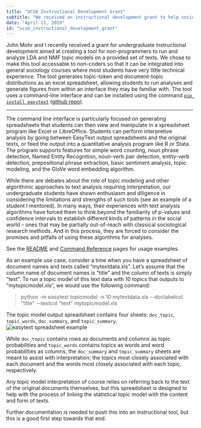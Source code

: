 ```yaml
---
title: "UCSB Instructional Development Grant"
subtitle: "We received an instructional development grant to help sociology students learn computational methods."
date: "April 11, 2019"
id: "ucsb_instructional_development_grant"
---
```




John Mohr and I recently received a grant for undergraduate instructional development aimed at creating a tool for non-programmers to run and analyze LDA and NMF topic models on a provided set of texts. We chose to make this tool accessable to non-coders so that it can be integrated into general sociology courses where most students have very little technical experience. The tool generates topic-token and document-topic distributions as an excel spreadsheet, allowing students to run analyses and generate figures from within an interface they may be familiar with. The tool uses a command-line interface and can be installed using the command [`pip install easytext`](https://pypi.org/project/easytext/) ([github repo](https://github.com/devincornell/easytext)).

---


The command line interface is particularly focused on generating spreadsheets that students can then view and manipulate in a spreadsheet program like Excel or LibreOffice. Students can perform interpretive analysis by going between EasyText output spreadsheets and the original texts, or feed the output into a quantitative analysis program like R or Stata. The program supports features for simple word counting, noun phrase detection, Named Entity Recognition, noun-verb pair detection, entity-verb detection, prepositional phrase extraction, basic sentiment analysis, topic modeling, and the GloVe word embedding algorithm.

While there are debates about the role of topic modeling and other algorithmic approaches to text analysis requiring interpretation, our undergraduate students have shown enthusiasm and diligence in considering the limitations and strengths of such tools (see an example of a student I mentored). In many ways, their experiences with text analysis algorithms have forced them to think beyond the familiarity of p-values and confidence intervals to establish different kinds of patterns in the social world – ones that may be partially out-of-reach with classical sociological research methods. And in this process, they are forced to consider the promises and pitfalls of using these algorithms for analyses.

See the [README](https://github.com/devincornell/easytext/blob/master/README.md) and [Command Reference](https://github.com/devincornell/easytext/blob/master/docs/Command_Reference.md) pages for usage examples.

As an example use case, consider a time when you have a spreadsheet of document names and texts called “mytextdata.xls”. Let’s assume that the column name of document names is “title” and the column of texts is simply “text”. To run a topic model of this text data with 10 topics that outputs to “mytopicmodel.xls”, we would use the following command:

> python -m easytext topicmodel -n 10 mytextdata.xls --doclabelcol "title" --textcol "text" mytopicmodel.xls

The topic model output spreadsheet contains four sheets: `doc_topic`, `topic_words`, `doc_summary`, and `topic_summary`. ![easytext spreadsheet example](https://storage.googleapis.com/public_data_09324832787/easytext_example_spreadsheet.png)

While `doc_topic` contains rows as documents and columns as topic probabilities and `topic_words` contains topics as words and word probabilities as columns, the `doc_summary` and `topic_summary` sheets are meant to assist with interpretation; the topics most closely associated with each document and the words most closely associated with each topic, respectively.

Any topic model interpretation of course relies on referring back to the text of the original documents themselves, but this spreadsheet is designed to help with the process of linking the statistical topic model with the content and form of texts.

Further documentation is needed to push this into an instructional tool, but this is a good first step towards that end.



